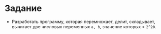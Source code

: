 # Задание

- Разработать программу, которая перемножает, делит, складывает, вычитает две числовых переменных `a, b`, 
  значение которых > `2^20`.
